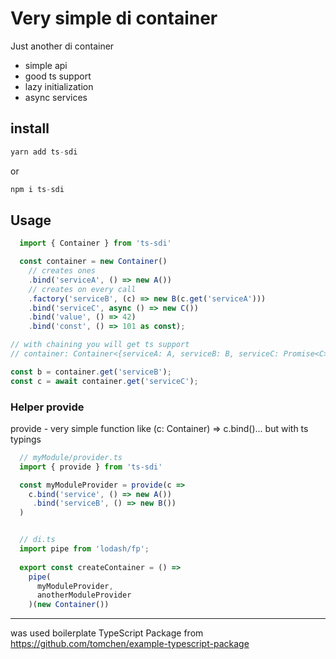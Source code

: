 # Very simple di container
Just another di container
- simple api
- good ts support
- lazy initialization
- async services


## install

```ts 
yarn add ts-sdi
``` 
or

```ts 
npm i ts-sdi
```


## Usage
```ts
  import { Container } from 'ts-sdi'

  const container = new Container()
    // creates ones
    .bind('serviceA', () => new A()) 
    // creates on every call
    .factory('serviceB', (c) => new B(c.get('serviceA')))
    .bind('serviceC', async () => new C())
    .bind('value', () => 42)
    .bind('const', () => 101 as const);

// with chaining you will get ts support
// container: Container<{serviceA: A, serviceB: B, serviceC: Promise<C>, value: number, 'const': 101 }>

const b = container.get('serviceB');
const c = await container.get('serviceC');

```

### Helper provide
provide - very simple function like (c: Container) => c.bind()...
but with ts typings
```ts
  // myModule/provider.ts
  import { provide } from 'ts-sdi'

  const myModuleProvider = provide(c => 
    c.bind('service', () => new A())
     .bind('serviceB', () => new B())
  )


  // di.ts
  import pipe from 'lodash/fp';
  
  export const createContainer = () => 
    pipe(
      myModuleProvider, 
      anotherModuleProvider
    )(new Container())

```


---
was used boilerplate TypeScript Package from https://github.com/tomchen/example-typescript-package